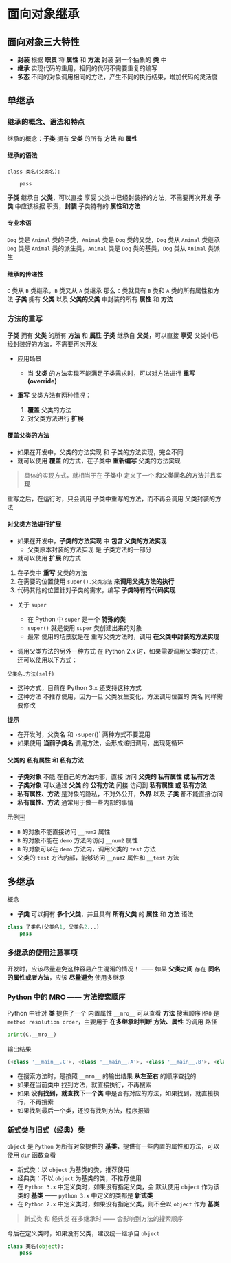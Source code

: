 # 面向对象继承
## 面向对象三大特性
- **封装** 根据 **职责** 将 **属性** 和 **方法** 封装 到一个抽象的 **类** 中
- **继承** 实现代码的重用，相同的代码不需要重复的编写
- **多态** 不同的对象调用相同的方法，产生不同的执行结果，增加代码的灵活度

## 单继承
### 继承的概念、语法和特点
继承的概念：**子类** 拥有 **父类** 的所有 **方法** 和 **属性**

#### 继承的语法
```
class 类名(父类名):

    pass
```
**子类** 继承自 **父类**，可以直接 享受 父类中已经封装好的方法，不需要再次开发
**子类** 中应该根据 职责，**封装** 子类特有的 **属性和方法**

#### 专业术语
`Dog` 类是 `Animal` 类的子类，`Animal` 类是 `Dog` 类的父类，`Dog` 类从 `Animal` 类继承
`Dog` 类是 `Animal` 类的派生类，`Animal` 类是 `Dog` 类的基类，`Dog` 类从 `Animal` 类派生
#### 继承的传递性
`C` 类从 `B` 类继承，`B` 类又从 `A` 类继承
那么 `C` 类就具有 `B` 类和 `A` 类的所有属性和方法
**子类** 拥有 **父类** 以及 **父类的父类** 中封装的所有 **属性** 和 **方法**

### 方法的重写
**子类** 拥有 **父类** 的所有 **方法** 和 **属性**
**子类** 继承自 **父类**，可以直接 **享受** 父类中已经封装好的方法，不需要再次开发
- 应用场景
    - 当 **父类** 的方法实现不能满足子类需求时，可以对方法进行 **重写(override)**

- **重写** 父类方法有两种情况：
    1. **覆盖** 父类的方法
    2. 对父类方法进行 **扩展**

#### 覆盖父类的方法
- 如果在开发中，父类的方法实现 和 子类的方法实现，完全不同
- 就可以使用 **覆盖** 的方式，在子类中 **重新编写** 父类的方法实现

> 具体的实现方式，就相当于在 **子类中** 定义了一个 **和父类同名的方法并且实现**

重写之后，在运行时，只会调用 子类中重写的方法，而不再会调用 父类封装的方法

#### 对父类方法进行扩展
- 如果在开发中，**子类的方法实现** 中 **包含 父类的方法实现** 
    - 父类原本封装的方法实现 是 子类方法的一部分
- 就可以使用 **扩展** 的方式 
1. 在子类中 **重写** 父类的方法
2. 在需要的位置使用 `super().父类方法` 来**调用父类方法的执行**
3. 代码其他的位置针对子类的需求，编写 **子类特有的代码实现**

- 关于 `super`
    - 在 Python 中 `super` 是一个 **特殊的类**
    - `super()` 就是使用 `super` 类创建出来的对象
    - 最常 使用的场景就是在 重写父类方法时，调用 **在父类中封装的方法实现**

- 调用父类方法的另外一种方式
在 Python 2.x 时，如果需要调用父类的方法，还可以使用以下方式：
```
父类名.方法(self)
```
- 这种方式，目前在 Python 3.x 还支持这种方式
- 这种方法 不推荐使用，因为一旦 父类发生变化，方法调用位置的 类名 同样需要修改

**提示**
- 在开发时，父类名 和 `·`super()` 两种方式不要混用
- 如果使用 **当前子类名** 调用方法，会形成递归调用，出现死循环

#### 父类的 私有属性 和 私有方法
- **子类对象** 不能 在自己的方法内部，直接 访问 **父类的 私有属性 或 私有方法**
- **子类对象** 可以通过 **父类** 的 **公有方法** 间接 访问到 **私有属性 或 私有方法**
- **私有属性、方法** 是对象的隐私，不对外公开，**外界** 以及 **子类** 都不能直接访问
- **私有属性、方法** 通常用于做一些内部的事情

示例￼
- `B` 的对象不能直接访问 `__num2` 属性
- `B` 的对象不能在 `demo` 方法内访问 `__num2` 属性
- `B` 的对象可以在 `demo` 方法内，调用父类的 `test` 方法
- 父类的 `test` 方法内部，能够访问 `__num2` 属性和 `__test` 方法

## 多继承
概念
- **子类** 可以拥有 **多个父类**，并且具有 **所有父类** 的 **属性** 和 **方法**
语法
```python
class 子类名(父类名1, 父类名2...)
    pass
```
### 多继承的使用注意事项
开发时，应该尽量避免这种容易产生混淆的情况！ —— 如果 **父类之间** 存在 **同名的属性或者方法**，应该 **尽量避免** 使用多继承

### Python 中的 MRO —— 方法搜索顺序
Python 中针对 **类** 提供了一个 内置属性 `__mro__` 可以查看 **方法** 搜索顺序
`MRO` 是 `method resolution order`，主要用于 **在多继承时判断** **方法、属性** 的调用 路径
```python
print(C.__mro__)
```
输出结果
```python
(<class '__main__.C'>, <class '__main__.A'>, <class '__main__.B'>, <class 'object'>)
```
- 在搜索方法时，是按照 `__mro__` 的输出结果 **从左至右** 的顺序查找的
- 如果在当前类中 找到方法，就直接执行，不再搜索
- 如果 **没有找到，就查找下一个类** 中是否有对应的方法，如果找到，就直接执行，不再搜索
- 如果找到最后一个类，还没有找到方法，程序报错

### 新式类与旧式（经典）类
`object` 是 `Python` 为所有对象提供的 **基类**，提供有一些内置的属性和方法，可以使用 `dir` 函数查看
- 新式类：以 `object` 为基类的类，推荐使用
- 经典类：不以 `object` 为基类的类，不推荐使用
- 在 `Python 3.x` 中定义类时，如果没有指定父类，会 默认使用 `object` 作为该类的 **基类** —— `python 3.x` 中定义的类都是 **新式类**
- 在 `Python 2.x` 中定义类时，如果没有指定父类，则不会以 `object` 作为 **基类**

> 新式类 和 经典类 在多继承时 —— 会影响到方法的搜索顺序

今后在定义类时，如果没有父类，建议统一继承自 `object`
```python
class 类名(object):
    pass
```









